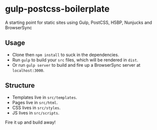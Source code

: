 # gulp-postcss-boilerplate
A starting point for static sites using Gulp, PostCSS, H5BP, Nunjucks and BrowserSync

## Usage
- Clone then `npm install` to suck in the dependencies.
- Run `gulp` to build your `src` files, which will be rendered in `dist`.
- Or run `gulp server` to build and fire up a BrowserSync server at `localhost:3000`.

## Structure
- Templates live in `src/templates`.
- Pages live in `src/html`.
- CSS lives in `src/styles`.
- JS lives in `src/scripts`.

Fire it up and build away!
